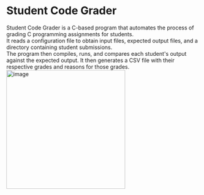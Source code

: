 # Student Code Grader

Student Code Grader is a C-based program that automates the process of grading C programming assignments for students.  
It reads a configuration file to obtain input files, expected output files, and a directory containing student submissions.  
The program then compiles, runs, and compares each student's output against the expected output. It then generates a CSV file with their respective grades and reasons for those grades.  
<img width="310" alt="image" src="https://github.com/ArielAsh1/Student-Grader/assets/112930532/54f4e9ce-a8a3-45e0-a536-3fe2162d8a14">

